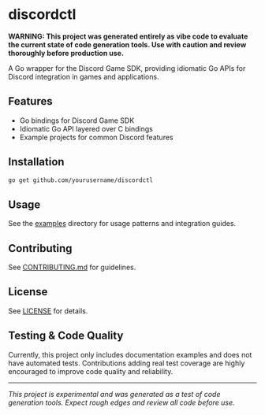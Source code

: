 # discordctl

**WARNING: This project was generated entirely as vibe code to evaluate the current state of code generation tools. Use with caution and review thoroughly before production use.**

A Go wrapper for the Discord Game SDK, providing idiomatic Go APIs for Discord integration in games and applications.

## Features
- Go bindings for Discord Game SDK
- Idiomatic Go API layered over C bindings
- Example projects for common Discord features

## Installation

```sh
go get github.com/yourusername/discordctl
```

## Usage
See the [examples](./examples/) directory for usage patterns and integration guides.

## Contributing
See [CONTRIBUTING.md](./CONTRIBUTING.md) for guidelines.

## License
See [LICENSE](./LICENSE) for details.

## Testing & Code Quality

Currently, this project only includes documentation examples and does not have automated tests. Contributions adding real test coverage are highly encouraged to improve code quality and reliability.

---

*This project is experimental and was generated as a test of code generation tools. Expect rough edges and review all code before use.* 